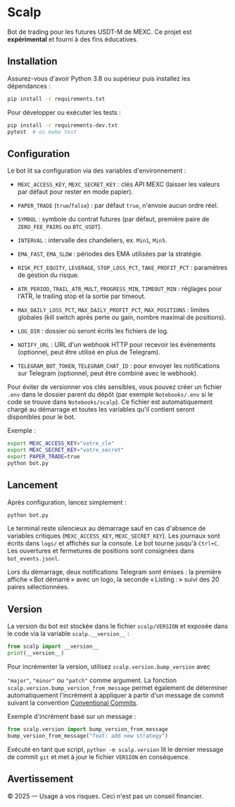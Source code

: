 # Scalp

Bot de trading pour les futures USDT-M de MEXC. Ce projet est **expérimental** et fourni à des fins éducatives.

## Installation

Assurez-vous d'avoir Python 3.8 ou supérieur puis installez les dépendances :

```bash
pip install -r requirements.txt
```

Pour développer ou exécuter les tests :

```bash
pip install -r requirements-dev.txt
pytest  # ou make test
```

## Configuration

Le bot lit sa configuration via des variables d'environnement :

- `MEXC_ACCESS_KEY`, `MEXC_SECRET_KEY` : clés API MEXC (laisser les valeurs par défaut pour rester en mode papier).
- `PAPER_TRADE` (`true`/`false`) : par défaut `true`, n'envoie aucun ordre réel.
- `SYMBOL` : symbole du contrat futures (par défaut, première paire de `ZERO_FEE_PAIRS` ou `BTC_USDT`).
- `INTERVAL` : intervalle des chandeliers, ex. `Min1`, `Min5`.
- `EMA_FAST`, `EMA_SLOW` : périodes des EMA utilisées par la stratégie.
- `RISK_PCT_EQUITY`, `LEVERAGE`, `STOP_LOSS_PCT`, `TAKE_PROFIT_PCT` : paramètres de gestion du risque.

- `ATR_PERIOD`, `TRAIL_ATR_MULT`, `PROGRESS_MIN`, `TIMEOUT_MIN` : réglages pour l'ATR, le trailing stop et la sortie par timeout.
- `MAX_DAILY_LOSS_PCT`, `MAX_DAILY_PROFIT_PCT`, `MAX_POSITIONS` : limites globales (kill switch après perte ou gain, nombre maximal de positions).
- `LOG_DIR` : dossier où seront écrits les fichiers de log.

- `NOTIFY_URL` : URL d'un webhook HTTP pour recevoir les événements (optionnel, peut être utilisé en plus de Telegram).
- `TELEGRAM_BOT_TOKEN`, `TELEGRAM_CHAT_ID` : pour envoyer les notifications sur Telegram (optionnel, peut être combiné avec le webhook).

Pour éviter de versionner vos clés sensibles, vous pouvez créer un fichier
`.env` dans le dossier parent du dépôt (par exemple `Notebooks/.env` si le
code se trouve dans `Notebooks/scalp`).  Ce fichier est automatiquement chargé
au démarrage et toutes les variables qu'il contient seront disponibles pour le
bot.


Exemple :

```bash
export MEXC_ACCESS_KEY="votre_cle"
export MEXC_SECRET_KEY="votre_secret"
export PAPER_TRADE=true
python bot.py
```

## Lancement

Après configuration, lancez simplement :

```bash
python bot.py
```

Le terminal reste silencieux au démarrage sauf en cas d'absence de variables critiques (`MEXC_ACCESS_KEY`, `MEXC_SECRET_KEY`). Les journaux sont écrits dans `logs/` et affichés sur la console. Le bot tourne jusqu'à `Ctrl+C`. Les ouvertures et fermetures de positions sont consignées dans `bot_events.jsonl`.

Lors du démarrage, deux notifications Telegram sont émises : la première affiche « Bot démarré » avec un logo, la seconde « Listing : » suivi des 20 paires sélectionnées.

## Version

La version du bot est stockée dans le fichier `scalp/VERSION` et exposée dans
le code via la variable `scalp.__version__` :

```python
from scalp import __version__
print(__version__)
```

Pour incrémenter la version, utilisez `scalp.version.bump_version` avec

`"major"`, `"minor"` ou `"patch"` comme argument. La fonction
`scalp.version.bump_version_from_message` permet également de déterminer
automatiquement l'incrément à appliquer à partir d'un message de commit
suivant la convention [Conventional Commits](https://www.conventionalcommits.org).

Exemple d'incrément basé sur un message :

```python
from scalp.version import bump_version_from_message
bump_version_from_message("feat: add new strategy")
```

Exécuté en tant que script, `python -m scalp.version` lit le dernier
message de commit `git` et met à jour le fichier `VERSION` en
conséquence.


## Avertissement

© 2025 — Usage à vos risques. Ceci n'est pas un conseil financier.
